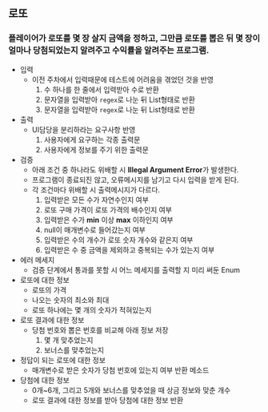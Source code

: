 ## 로또

### 플레이어가 로또를 몇 장 살지 금액을 정하고, 그만큼 로또를 뽑은 뒤 몇 장이 얼마나 당첨되었는지 알려주고 수익률을 알려주는 프로그램.
- 입력
  - 이전 주차에서 입력때문에 테스트에 어려움을 겪었던 것을 반영
    1. 수 하나를 한 줄에서 입력받아 수로 반환
    2. 문자열을 입력받아 `regex`로 나눈 뒤 List<String>형태로 반환
    3. 문자열을 입력받아 `regex`로 나눈 뒤 List<Integer>형태로 반환
- 출력
  - UI담당을 분리하라는 요구사항 반영
    1. 사용자에게 요구하는 각종 출력문
    2. 사용자에게 정보를 주기 위한 출력문
- 검증
  - 아래 조건 중 하나라도 위배할 시 **Illegal Argument Error**가 발생한다.
  - 프로그램이 종료되진 않고, 오류메시지를 남기고 다시 입력을 받게 된다.
  - 각 조건마다 위배할 시 출력메시지가 다르다.
    1. 입력받은 모든 수가 자연수인지 여부
    2. 로또 구매 가격이 로또 가격의 배수인지 여부
    3. 입력받은 수가 **min** 이상 **max** 이하인지 여부
    4. null이 매개변수로 들어갔는지 여부
    5. 입력받은 수의 개수가 로또 숫자 개수와 같은지 여부
    6. 입력받은 수 중 금액을 제외하고 중복되는 수가 있는지 여부
- 에러 메세지
  - 검증 단계에서 통과를 못할 시 어느 메세지를 출력할 지 미리 써둔 Enum
- 로또에 대한 정보
  - 로또의 가격
  - 나오는 숫자의 최소와 최대
  - 로또 하나에는 몇 개의 숫자가 적혀있는지
- 로또 결과에 대한 정보
  - 당첨 번호와 뽑은 번호를 비교해 아래 정보 저장
    1. 몇 개 맞추었는지
    2. 보너스를 맞추었는지
- 정답이 되는 로또에 대한 정보
  - 매개변수로 받은 숫자가 당첨 번호에 있는지 여부 반환 메소드
- 당첨에 대한 정보
  - 0개~6개, 그리고 5개와 보너스를 맞추었을 때 상금 정보와 맞춘 개수
  - 로또 결과에 대한 정보를 받아 당첨에 대한 정보 반환